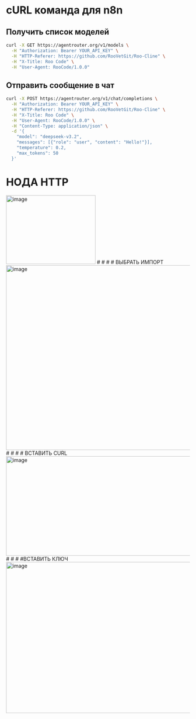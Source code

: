 # cURL команда для n8n

## Получить список моделей

```bash
curl -X GET https://agentrouter.org/v1/models \
  -H "Authorization: Bearer YOUR_API_KEY" \
  -H "HTTP-Referer: https://github.com/RooVetGit/Roo-Cline" \
  -H "X-Title: Roo Code" \
  -H "User-Agent: RooCode/1.0.0"
```

## Отправить сообщение в чат

```bash
curl -X POST https://agentrouter.org/v1/chat/completions \
  -H "Authorization: Bearer YOUR_API_KEY" \
  -H "HTTP-Referer: https://github.com/RooVetGit/Roo-Cline" \
  -H "X-Title: Roo Code" \
  -H "User-Agent: RooCode/1.0.0" \
  -H "Content-Type: application/json" \
  -d '{
    "model": "deepseek-v3.2",
    "messages": [{"role": "user", "content": "Hello!"}],
    "temperature": 0.2,
    "max_tokens": 50
  }'
```

# НОДА HTTP
<img width="245" height="188" alt="image" src="https://github.com/user-attachments/assets/818cf227-a37f-4000-9101-4befa79bd9d5" />
#
#
#
# ВЫБРАТЬ ИМПОРТ
<img width="591" height="505" alt="image" src="https://github.com/user-attachments/assets/abd33018-61b4-4604-9acc-95cb5d3aa54b" />
#
#
#
# ВСТАВИТЬ CURL
<img width="631" height="272" alt="image" src="https://github.com/user-attachments/assets/031ac23d-0018-4d59-8ebc-9b4cf7603716" />
#
#
#
#ВСТАВИТЬ КЛЮЧ 
<img width="561" height="413" alt="image" src="https://github.com/user-attachments/assets/53cd3d9e-4790-49b1-ad3f-7213c1e384fb" />



